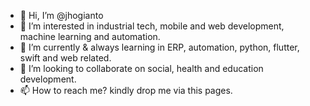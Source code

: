 - 👋 Hi, I’m @jhogianto
- 👀 I’m interested in industrial tech, mobile and web development, machine learning and automation. 
- 🌱 I’m currently & always learning in ERP, automation, python, flutter, swift and web related.  
- 💞️ I’m looking to collaborate on social, health and education development.
- 📫 How to reach me? kindly drop me via this pages. 

<!---
jhogianto/jhogianto is a ✨ special ✨ repository because its `README.md` (this file) appears on your GitHub profile.
You can click the Preview link to take a look at your changes.
--->
